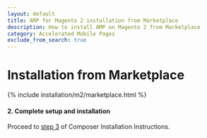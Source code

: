 ```yaml
---
layout: default
title: AMP for Magento 2 installation from Marketplace
description: How to install AMP on Magento 2 from Marketplace
category: Accelerated Mobile Pages
exclude_from_search: true
---
```


# Installation from Marketplace

{% include installation/m2/marketplace.html %}

#### 2. Complete setup and installation

Proceed to [step 3](../composer/#3-setup-configuration-and-content) of
Composer Installation Instructions.
